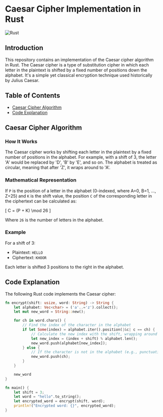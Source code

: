 # Caesar Cipher Implementation in Rust

![Rust](https://img.shields.io/badge/language-Rust-orange.svg)

## Introduction

This repository contains an implementation of the Caesar cipher algorithm in Rust. The Caesar cipher is a type of substitution cipher in which each letter in the plaintext is shifted by a fixed number of positions down the alphabet. It's a simple yet classical encryption technique used historically by Julius Caesar.

## Table of Contents

- [Caesar Cipher Algorithm](#caesar-cipher-algorithm)
- [Code Explanation](#code-explanation)

## Caesar Cipher Algorithm

### How It Works

The Caesar cipher works by shifting each letter in the plaintext by a fixed number of positions in the alphabet. For example, with a shift of 3, the letter 'A' would be replaced by 'D', 'B' by 'E', and so on. The alphabet is treated as circular, meaning that after 'Z', it wraps around to 'A'.

### Mathematical Representation

If `P` is the position of a letter in the alphabet (0-indexed, where A=0, B=1, ..., Z=25) and `K` is the shift value, the position `C` of the corresponding letter in the ciphertext can be calculated as:

\[ C = (P + K) \mod 26 \]

Where `26` is the number of letters in the alphabet.

### Example

For a shift of 3:

- Plaintext:  `HELLO`
- Ciphertext: `KHOOR`

Each letter is shifted 3 positions to the right in the alphabet.

## Code Explanation

The following Rust code implements the Caesar cipher:

```rust
fn encrypt(shift: usize, word: String) -> String {
    let alphabet: Vec<char> = ('a'..='z').collect();
    let mut new_word = String::new();

    for ch in word.chars() {
        // Find the index of the character in the alphabet
        if let Some(index) = alphabet.iter().position(|&c| c == ch) {
            // Calculate the new index with the shift, wrapping around the alphabet
            let new_index = (index + shift) % alphabet.len();
            new_word.push(alphabet[new_index]);
        } else {
            // If the character is not in the alphabet (e.g., punctuation), leave it unchanged
            new_word.push(ch);
        }
    }

    new_word
}

fn main() {
    let shift = 3;
    let word = "hello".to_string();
    let encrypted_word = encrypt(shift, word);
    println!("Encrypted word: {}", encrypted_word);
}
